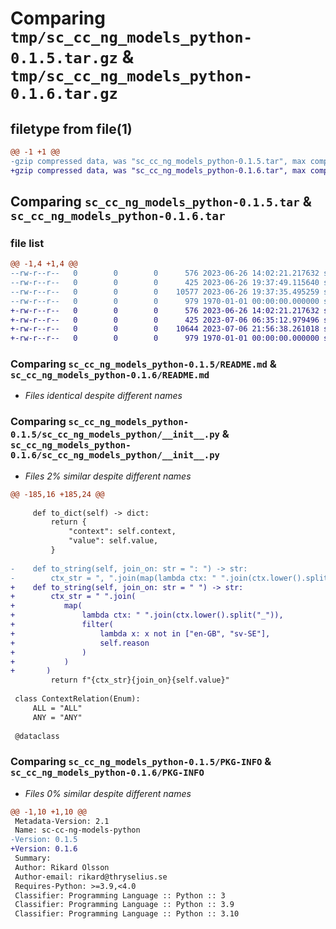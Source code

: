 # Comparing `tmp/sc_cc_ng_models_python-0.1.5.tar.gz` & `tmp/sc_cc_ng_models_python-0.1.6.tar.gz`

## filetype from file(1)

```diff
@@ -1 +1 @@
-gzip compressed data, was "sc_cc_ng_models_python-0.1.5.tar", max compression
+gzip compressed data, was "sc_cc_ng_models_python-0.1.6.tar", max compression
```

## Comparing `sc_cc_ng_models_python-0.1.5.tar` & `sc_cc_ng_models_python-0.1.6.tar`

### file list

```diff
@@ -1,4 +1,4 @@
--rw-r--r--   0        0        0      576 2023-06-26 14:02:21.217632 sc_cc_ng_models_python-0.1.5/README.md
--rw-r--r--   0        0        0      425 2023-06-26 19:37:49.115640 sc_cc_ng_models_python-0.1.5/pyproject.toml
--rw-r--r--   0        0        0    10577 2023-06-26 19:37:35.495259 sc_cc_ng_models_python-0.1.5/sc_cc_ng_models_python/__init__.py
--rw-r--r--   0        0        0      979 1970-01-01 00:00:00.000000 sc_cc_ng_models_python-0.1.5/PKG-INFO
+-rw-r--r--   0        0        0      576 2023-06-26 14:02:21.217632 sc_cc_ng_models_python-0.1.6/README.md
+-rw-r--r--   0        0        0      425 2023-07-06 06:35:12.979496 sc_cc_ng_models_python-0.1.6/pyproject.toml
+-rw-r--r--   0        0        0    10644 2023-07-06 21:56:38.261018 sc_cc_ng_models_python-0.1.6/sc_cc_ng_models_python/__init__.py
+-rw-r--r--   0        0        0      979 1970-01-01 00:00:00.000000 sc_cc_ng_models_python-0.1.6/PKG-INFO
```

### Comparing `sc_cc_ng_models_python-0.1.5/README.md` & `sc_cc_ng_models_python-0.1.6/README.md`

 * *Files identical despite different names*

### Comparing `sc_cc_ng_models_python-0.1.5/sc_cc_ng_models_python/__init__.py` & `sc_cc_ng_models_python-0.1.6/sc_cc_ng_models_python/__init__.py`

 * *Files 2% similar despite different names*

```diff
@@ -185,16 +185,24 @@
 
     def to_dict(self) -> dict:
         return {
             "context": self.context,
             "value": self.value,
         }
 
-    def to_string(self, join_on: str = ": ") -> str:
-        ctx_str = ", ".join(map(lambda ctx: " ".join(ctx.lower().split("_")), self.context + self.reason))
+    def to_string(self, join_on: str = " ") -> str:
+        ctx_str = " ".join(
+			map(
+				lambda ctx: " ".join(ctx.lower().split("_")), 
+				filter(
+					lambda x: x not in ["en-GB", "sv-SE"],
+					self.reason
+				)
+			)
+		)
         return f"{ctx_str}{join_on}{self.value}"
 
 class ContextRelation(Enum):
     ALL = "ALL"
     ANY = "ANY"
 
 @dataclass
```

### Comparing `sc_cc_ng_models_python-0.1.5/PKG-INFO` & `sc_cc_ng_models_python-0.1.6/PKG-INFO`

 * *Files 0% similar despite different names*

```diff
@@ -1,10 +1,10 @@
 Metadata-Version: 2.1
 Name: sc-cc-ng-models-python
-Version: 0.1.5
+Version: 0.1.6
 Summary: 
 Author: Rikard Olsson
 Author-email: rikard@thryselius.se
 Requires-Python: >=3.9,<4.0
 Classifier: Programming Language :: Python :: 3
 Classifier: Programming Language :: Python :: 3.9
 Classifier: Programming Language :: Python :: 3.10
```


